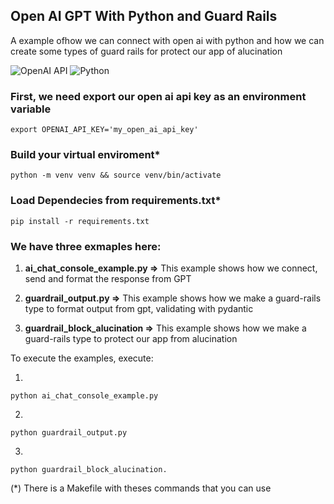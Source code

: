 ## Open AI GPT With Python and Guard Rails

A example ofhow we can connect with open ai with python and how we can create some types of guard rails for  protect our app of alucination

![OpenAI API](https://img.shields.io/badge/OpenAI-API-10a37f?style=for-the-badge&logo=openai&logoColor=white)
![Python](https://img.shields.io/badge/Python-3.11+-3776AB?style=for-the-badge&logo=python&logoColor=white)

### First, we need export our open ai api key as an environment variable

```
export OPENAI_API_KEY='my_open_ai_api_key'

```
### Build your virtual enviroment*

```
python -m venv venv && source venv/bin/activate
```

### Load Dependecies from requirements.txt*

```
pip install -r requirements.txt

```


### We have three exmaples here:

1. **ai_chat_console_example.py =>** This example shows how we connect, send and format the response from GPT

2. **guardrail_output.py =>**  This example shows how we make a guard-rails type to format output from gpt, validating with pydantic

3. **guardrail_block_alucination =>** This example shows how we make a guard-rails type to protect our app from alucination

To execute the examples, execute:

1.
```
python ai_chat_console_example.py
```

2.
```
python guardrail_output.py
```

3.
```
python guardrail_block_alucination.
```

(*) There is a Makefile with theses commands that you can use